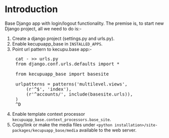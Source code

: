 Introduction
============
Base Django app with login/logout functionality. The premise is, to start new Django project, all we need to do is:-

1. Create a django project (settings.py and urls.py).
2. Enable kecupuapp_base in `INSTALLED_APPS`.
3. Point url pattern to kecupu.base app:-

<pre>
    cat - >> urls.py
    from django.conf.urls.defaults import *

    from kecupuapp_base import basesite

    urlpatterns = patterns('multilevel.views',
        (r'^$', 'index'),
        (r'^accounts/', include(basesite.urls)),
    )
    ^D
</pre>

4. Enable template context processor `kecupuapp_base.context_processors.base_site`.
5. Copy/link or make the media files under `<python installation>/site-packages/kecupuapp_base/media` available to the web server.
